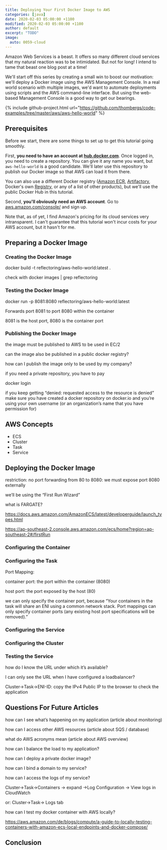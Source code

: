 ```yaml
---
title: Deploying Your First Docker Image to AWS
categories: [java]
date: 2020-02-03 05:00:00 +1100
modified: 2020-02-03 05:00:00 +1100
author: default
excerpt: "TODO"
image:
  auto: 0059-cloud
---
```


Amazon Web Services is a beast. It offers so many different cloud services that my natural reaction was to be intimidated. But not for long! I intend to tame that beast one blog post at a time!

We'll start off this series by creating a small win to boost our motivation: we'll deploy a Docker image  using the AWS Management Console. In a real world scenario with multiple images, we'd want to automate deployments using scripts and the AWS command-line interface. But using the web-based Management Console is a good way to get our bearings.

{% include github-project.html url="https://github.com/thombergs/code-examples/tree/master/aws/aws-hello-world" %}

## Prerequisites

Before we start, there are some things to set up to get this tutorial going smoothly.

First, **you need to have an account at [hub.docker.com](https://hub.docker.com/)**. Once logged in, you need to create a repository. You can give it any name you want, but `aws-hello-world` is a good candidate. We'll later use this repository to publish our Docker image so that AWS can load it from there.

You can also use a different Docker registry ([Amazon ECR](https://docs.aws.amazon.com/ecr/?id=docs_gateway), [Artifactory](https://www.jfrog.com/confluence/display/RTF/Docker+Registry), Docker's own [Registry](https://docs.docker.com/registry/), or any of a list of other products), but we'll use the public Docker Hub in this tutorial. 

Second, **you'll obviously need an AWS account**. Go to [aws.amazon.com/console/](https://aws.amazon.com/console/) and sign up. 

Note that, as of yet, I find Amazon's pricing for its cloud services very intransparent. I can't guarantee that this tutorial won't incur costs for your AWS account, but it hasn't for me.

## Preparing a Docker Image

### Creating the Docker Image

docker build -t reflectoring/aws-hello-world:latest .

check with docker images | grep reflectoring

### Testing the Docker Image

docker run -p 8081:8080 reflectoring/aws-hello-world:latest

Forwards port 8081 to port 8080 within the container

8081 is the host port, 8080 is the container port

### Publishing the Docker Image 

the image must be published to AWS to be used in EC/2

can the image also be published in a public docker registry?

how can I publish the image only to be used by my company?

if you need a private repository, you have to pay

docker login

if you keep getting “denied: requested access to the resource is denied” make sure you have created a docker repository on docker.io and you’re using your own username (or an organization’s name that you have permission for)

## AWS Concepts

* ECS
* Cluster
* Task
* Service

## Deploying the Docker Image

restriction: no port forwarding from 80 to 8080: we must expose port 8080 externally

we’ll be using the “First Run Wizard”

what is FARGATE?

https://docs.aws.amazon.com/AmazonECS/latest/developerguide/launch_types.html

https://ap-southeast-2.console.aws.amazon.com/ecs/home?region=ap-southeast-2#/firstRun

### Configuring the Container

### Configuring the Task

Port Mapping:

container port: the port within the container (8080)

host port: the port exposed by the host (80)

we can only specify the container port, because “Your containers in the task will share an ENI using a common network stack. Port mappings can only specify container ports (any existing host port specifications will be removed).”

### Configuring the Service

### Configuring the Cluster

### Testing the Service

how do I know the URL under which it’s available?

I can only see the URL when I have configured a loadbalancer?

Cluster->Task->ENI-ID: copy the IPv4 Public IP to the browser to check the application

## Questions For Future Articles

how can I see what’s happening on my application (article about monitoring)

how can I access other AWS resources (article about SQS / database)

what do AWS acronyms mean (article about AWS overview)

how can I balance the load to my application?

how can I deploy a private docker image?

how can I bind a domain to my service?

how can I access the logs of my service?

Cluster->Task->Containers → expand ->Log Configuration → View logs in CloudWatch

or: Cluster->Task-> Logs tab

how can I test my docker container with AWS locally?

https://aws.amazon.com/de/blogs/compute/a-guide-to-locally-testing-containers-with-amazon-ecs-local-endpoints-and-docker-compose/

## Conclusion



